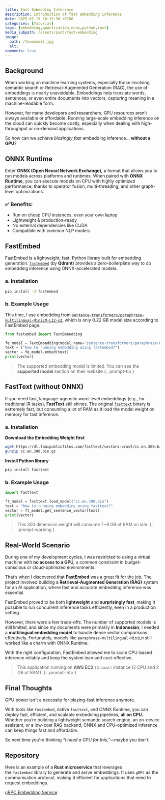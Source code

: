 ```yaml
---
title: Fast Embedding Inference
description: Introduction of fast embedding inference
date: 2025-07-19 18:19:30 +0700
categories: [Tutorial]
tags: [embedding,quantization,onnx,python,rust]
media_subpath: /assets/post/fast-embedding
image:
  path: /thumbnail.jpg
  alt:
comments: true
---
```


## Background

When working on machine learning systems, especially those involving semantic search or Retrieval-Augmented Generation (RAG), the use of embeddings is nearly unavoidable. Embeddings help translate words, sentences, or even entire documents into vectors, capturing meaning in a machine-readable form.

However, for many developers and researchers, GPU resources aren’t always available or affordable. Running large-scale embedding inference on the cloud can quickly become costly, especially when dealing with high-throughput or on-demand applications.

So how can we achieve *blazingly fast* embedding inference... **without a GPU**?

## ONNX Runtime

Enter **ONNX (Open Neural Network Exchange),** a format that allows you to run models across platforms and runtimes. When paired with **ONNX Runtime**, you can execute models on CPU with highly optimized performance, thanks to operator fusion, multi-threading, and other graph-level optimizations.

### ✅ Benefits:

- Run on cheap CPU instances, even your own laptop
- Lightweight & production-ready
- No external dependencies like CUDA
- Compatible with common NLP models

## FastEmbed

FastEmbed is a lightweight, fast, Python library built for embedding generation. [`fastembed`](https://qdrant.github.io/fastembed/) (by **Qdrant**) provides a zero-boilerplate way to do embedding inference using ONNX-accelerated models.

### a. Installation

```bash
pip install -U fastembed
```

### b. Example Usage

This time, I use embedding from [`sentence-transformers/paraphrase-multilingual-MiniLM-L12-v2`](https://huggingface.co/sentence-transformers/paraphrase-multilingual-MiniLM-L12-v2), which is only 0.22 GB model size according to FastEmbed page.

```python
from fastembed import TextEmbedding

fe_model = TextEmbedding(model_name="sentence-transformers/paraphrase-multilingual-MiniLM-L12-v2")
text = ["how to running embedding using fastembed?"]
vector = fe_model.embed(text)
print(vector)
```

> The supported embedding model is limited. You can see the **supported model** section on their website 
{: .prompt-tip }

## FastText (without ONNX)

If you need fast, language-agnostic word-level embeddings (e.g., for traditional IR tasks), **FastText** still shines. The original [`fasttext`](https://github.com/facebookresearch/fastText) binary is extremely fast, but consuming a lot of RAM as it load the model weight on memory for fast inference.

### a. Installation

**Download the Embedding Weight first**

```bash
wget https://dl.fbaipublicfiles.com/fasttext/vectors-crawl/cc.en.300.bin.gz
gunzip cc.en.300.bin.gz
```

**Install Python library**

```bash
pip install fasttext
```

### b. Example Usage

```python
import fasttext

ft_model = fasttext.load_model("cc.en.300.bin")
text = "how to running embedding using fasttext?"
vector = ft_model.get_sentence_vector(text)
print(vector)
```

> This 300 dimension weight will consume 7~8 GB of RAM on idle.
{: .prompt-warning }

## Real-World Scenario

During one of my development cycles, I was restricted to using a virtual machine with **no access to a GPU,** a common constraint in budget-conscious or cloud-optimized environments.

That’s when I discovered that **FastEmbed** was a great fit for the job. The project involved building a **Retrieval-Augmented Generation (RAG)** system for an AI application, where fast and accurate embedding inference was essential.

FastEmbed proved to be both **lightweight** and **surprisingly fast**, making it possible to run concurrent inference tasks efficiently, even in a production setting.

However, there were a few trade-offs. The number of supported models is still limited, and since my documents were primarily in **Indonesian**, I needed a **multilingual embedding model** to handle dense vector comparisons effectively. Fortunately, models like `paraphrase-multilingual-MiniLM` still worked like a charm with ONNX Runtime.

With the right configuration, FastEmbed allowed me to scale CPU-based inference reliably and keep the system lean and cost-effective.

> This application running on **AWS EC2** `t3.small` instance (2 CPU and 2 GB of RAM).
{: .prompt-info }

## Final Thoughts

GPU power isn't a necessity for blazing-fast inference anymore.

With tools like `fastembed`, native `fasttext`, and ONNX Runtime, you can deploy fast, efficient, and scalable embedding pipelines, **all on CPU**. Whether you’re building a lightweight semantic search engine, an on-device assistant, or a low-cost RAG backend, ONNX and CPU-optimized inference can keep things fast and affordable.

So next time you're thinking *“I need a GPU for this,”*—maybe you don’t.

## Repository

Here is an example of a **Rust microservice** that leverages the `fastembed` library to generate and serve embeddings. It uses `gRPC` as the communication protocol, making it efficient for applications that need to request embeddings.

[gRPC Embedding Service](https://github.com/indrabayuu/rust-embedding-service)